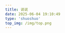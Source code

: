 ```yaml
---
title: 说说
date: 2025-06-04 19:10:49
type: 'shuoshuo'
top_img: /img/top.png
---
```


<script type="text/javascript" src="https://unpkg.com/artitalk"></script>
<div id="artitalk_main"></div>
<script>
  new Artitalk({
    appId: '使用自己的appId',
    appKey: '使用自己的appKey'
  })
</script>